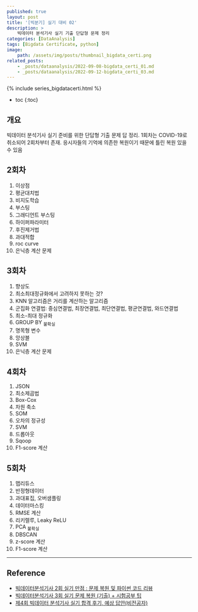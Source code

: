 ```yaml
---
published: true
layout: post
title: '[빅분기] 실기 대비 02'
description: >
    빅데이터 분석기사 실기 기출 단답형 문제 정리
categories: [DataAnalysis]
tags: [Bigdata Certificate, python]
image:
    path: /assets/img/posts/thumbnail_bigdata_certi.png
related_posts:
    - _posts/dataanalysis/2022-09-08-bigdata_certi_01.md
    - _posts/dataanalysis/2022-09-12-bigdata_certi_03.md
---
```

{% include series_bigdatacerti.html %}
* toc
{:toc}

## 개요

빅데이터 분석기사 실기 준비를 위한 단답형 기출 문제 답 정리. 1회차는 COVID-19로 취소되어 2회차부터 존재. 응시자들의 기억에 의존한 복원이기 때문에 틀린 복원 있을 수 있음  

## 2회차

1. 이상점
1. 평균대치법
1. 비지도학습
1. 부스팅
1. 그래디언트 부스팅
1. 하이퍼파라미터
1. 후진제거법
1. 과대적합
1. roc curve
1. 은닉층 계산 문제

## 3회차

1. 향상도
1. 최소최대정규화에서 고려하지 못하는 것?
1. KNN 알고리즘은 거리를 계산하는 알고리즘
1. 군집화 연결법: 중심연결법, 최장연결법, 최단연결법, 평균연결법, 와드연결법
1. 최소-최대 정규화
1. GROUP BY <sub>불확실</sub>
1. 명목형 변수
1. 앙상블
1. SVM
1. 은닉층 계산 문제

## 4회차

1. JSON
1. 최소제곱법
1. Box-Cox
1. 차원 축소
1. SOM
1. 오차의 정규성
1. SVM
1. 드롭아웃
1. Sqoop
1. F1-score 계산

## 5회차

1. 맵리듀스
1. 반정형데이터
1. 과대표집, 오버샘플링
1. 데이터마스킹
1. RMSE 계산
1. 리키렐루, Leaky ReLU
1. PCA <sub>불확실</sub>
1. DBSCAN
1. z-score 계산
1. F1-score 계산

---
## Reference
- [빅데이터분석기사 2회 실기 만점 : 문제 복원 및 파이썬 코드 리뷰](https://eatchu.tistory.com/19)
- [빅데이터분석기사 3회 실기 문제 복원 (기출) + 시험공부 팁](https://action-makes-fortune.tistory.com/entry/%EB%B9%85%EB%8D%B0%EC%9D%B4%ED%84%B0%EB%B6%84%EC%84%9D%EA%B8%B0%EC%82%AC-3%ED%9A%8C-%EC%8B%A4%EA%B8%B0-%EB%AC%B8%EC%A0%9C-%EB%B3%B5%EC%9B%90-%EA%B8%B0%EC%B6%9C)
- [제4회 빅데이터 분석기사 실기 합격 후기, 예상 답안(비전공자)](https://cestmavie.tistory.com/63)